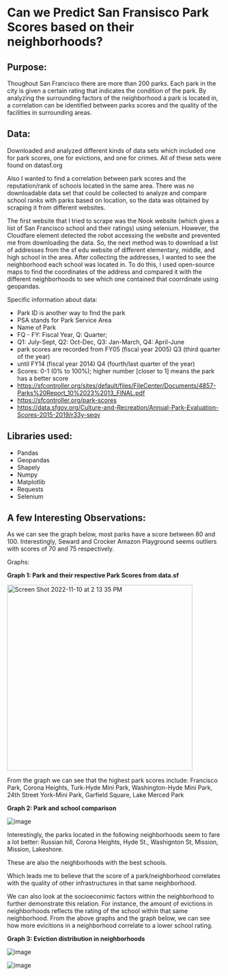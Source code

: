 # Can we Predict San Fransisco Park Scores based on their neighborhoods?


## Purpose:

Thoughout San Francisco there are more than 200 parks. Each park in the city is given a certain rating that indicates the condition of the park. By analyzing the surrounding factors of the neighborhood a park is located in, a correlation can be identified between parks scores and the quality of the facilities in surrounding areas.

## Data:
Downloaded and analyzed different kinds of data sets which included one for park scores, one for evictions, and one for crimes. All of these sets were found on datasf.org

Also I wanted to find a correlation between park scores and the reputation/rank of schools located in the same area. There was no downloadable data set that could be collected to analyze and compare school ranks with parks based on location, so the data was obtained by scraping it from different websites.

The first website that I tried to scrape was the Nook website (which gives a list of San Francisco school and their ratings) using selenium. However, the Cloudfare element detected the robot accessing the website and prevented me from downloading the data. So, the next method was to download a list of addresses from the sf edu website of different elementary, middle, and high school in the area. After collecting the addresses, I wanted to see the neighborhood each school was located in. To do this, I used open-source maps to find the coordinates of the address and compared it with the different neighborhoods to see which one contained that coorrdinate using geopandas.

Specific information about data:
- Park ID is another way to find the park
- PSA stands for Park Service Area
- Name of Park
- FQ - FY: Fiscal Year, Q: Quarter; 
- Q1: July-Sept, Q2: Oct-Dec, Q3: Jan-March, Q4: April-June
- park scores are recorded from FY05 (fiscal year 2005) Q3 (third quarter of the year) 
- until FY14 (fiscal year 2014) Q4 (fourth/last quarter of the year)
- Scores: 0-1 (0% to 100%); higher number [closer to 1] means the park has a better score
- https://sfcontroller.org/sites/default/files/FileCenter/Documents/4857-Parks%20Report_10%2023%2013_FINAL.pdf 
- https://sfcontroller.org/park-scores
- https://data.sfgov.org/Culture-and-Recreation/Annual-Park-Evaluation-Scores-2015-2019/r33y-seqv


## Libraries used:
- Pandas
- Geopandas
- Shapely
- Numpy
- Matplotlib
- Requests
- Selenium

## A few Interesting Observations:

As we can see the graph below, most parks have a score between 80 and 100. Interestingly, Seward and Crocker Amazon Playground seems outliers with scores of 70 and 75 respectively.


Graphs:

**Graph 1: Park and their respective Park Scores from data.sf**

<img width="434" alt="Screen Shot 2022-11-10 at 2 13 35 PM" src="https://user-images.githubusercontent.com/90660851/201217102-6c0cd224-de1d-4bc2-bd86-d24d6a606940.png">


From the graph we can see that the highest park scores include: 
Francisco Park, Corona Heights, Turk-Hyde Mini Park, Washington-Hyde Mini Park, 24th Street York-Mini Park, Garfield Square, Lake Merced Park


**Graph 2: Park and school comparison**

![image](https://user-images.githubusercontent.com/90660851/204657514-2103dbf2-0358-4ef3-966e-03f824d6f07d.png)




Interestingly, the parks located in the following neighborhoods seem to fare a lot better: Russian hill, Corona Heights, Hyde St., Washignton St, Mission, Mission, Lakeshore.

These are also the neighborhoods with the best schools.


Which leads me to believe that the score of a park/neighborhood correlates with the quality of other infrastructures in that same neighborhood.

We can also look at the socioeconimic factors within the neighborhood to further demonstrate this relation. For instance, the amount of evictions in neighborhoods reflects the rating of the school within that same neighborhood. From the above graphs and the graph below, we can see how more evicitions in a neighborhood correlate to a lower school rating. 

**Graph 3: Eviction distribution in neighborhoods**

![image](https://user-images.githubusercontent.com/90660851/210008943-bc9811f4-dc8c-484b-842a-bb9e6747e10f.png)

![image](https://user-images.githubusercontent.com/90660851/210446064-a3989745-9244-4d39-aaba-8806f4d024a1.png)



